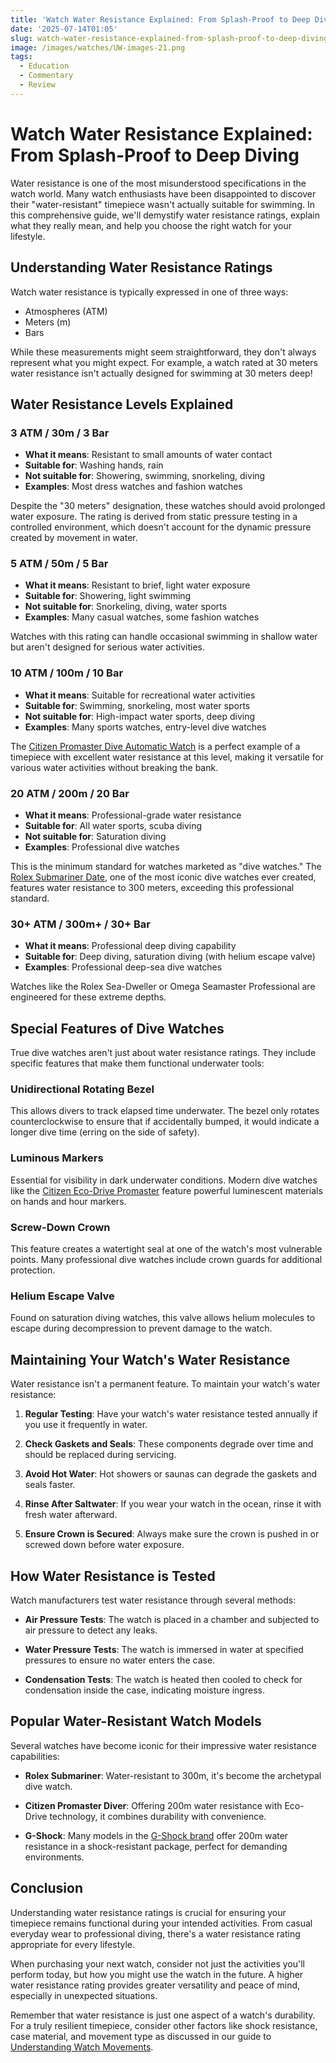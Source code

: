 ```yaml
---
title: 'Watch Water Resistance Explained: From Splash-Proof to Deep Diving'
date: '2025-07-14T01:05'
slug: watch-water-resistance-explained-from-splash-proof-to-deep-diving
image: /images/watches/UW-images-21.png
tags:
  - Education
  - Commentary
  - Review
---
```


# Watch Water Resistance Explained: From Splash-Proof to Deep Diving

Water resistance is one of the most misunderstood specifications in the watch world. Many watch enthusiasts have been disappointed to discover their "water-resistant" timepiece wasn't actually suitable for swimming. In this comprehensive guide, we'll demystify water resistance ratings, explain what they really mean, and help you choose the right watch for your lifestyle.

## Understanding Water Resistance Ratings

Watch water resistance is typically expressed in one of three ways:
- Atmospheres (ATM)
- Meters (m)
- Bars

While these measurements might seem straightforward, they don't always represent what you might expect. For example, a watch rated at 30 meters water resistance isn't actually designed for swimming at 30 meters deep!

## Water Resistance Levels Explained

### 3 ATM / 30m / 3 Bar
- **What it means**: Resistant to small amounts of water contact
- **Suitable for**: Washing hands, rain
- **Not suitable for**: Showering, swimming, snorkeling, diving
- **Examples**: Most dress watches and fashion watches

Despite the "30 meters" designation, these watches should avoid prolonged water exposure. The rating is derived from static pressure testing in a controlled environment, which doesn't account for the dynamic pressure created by movement in water.

### 5 ATM / 50m / 5 Bar
- **What it means**: Resistant to brief, light water exposure
- **Suitable for**: Showering, light swimming
- **Not suitable for**: Snorkeling, diving, water sports
- **Examples**: Many casual watches, some fashion watches

Watches with this rating can handle occasional swimming in shallow water but aren't designed for serious water activities.

### 10 ATM / 100m / 10 Bar
- **What it means**: Suitable for recreational water activities
- **Suitable for**: Swimming, snorkeling, most water sports
- **Not suitable for**: High-impact water sports, deep diving
- **Examples**: Many sports watches, entry-level dive watches

The [Citizen Promaster Dive Automatic Watch](/10-reasons-to-buy-the-citizen-promaster-dive-automatic-watch) is a perfect example of a timepiece with excellent water resistance at this level, making it versatile for various water activities without breaking the bank.

### 20 ATM / 200m / 20 Bar
- **What it means**: Professional-grade water resistance
- **Suitable for**: All water sports, scuba diving
- **Not suitable for**: Saturation diving
- **Examples**: Professional dive watches

This is the minimum standard for watches marketed as "dive watches." The [Rolex Submariner Date](/9-things-you-didnt-know-about-the-rolex-submariner-date), one of the most iconic dive watches ever created, features water resistance to 300 meters, exceeding this professional standard.

### 30+ ATM / 300m+ / 30+ Bar
- **What it means**: Professional deep diving capability
- **Suitable for**: Deep diving, saturation diving (with helium escape valve)
- **Examples**: Professional deep-sea dive watches

Watches like the Rolex Sea-Dweller or Omega Seamaster Professional are engineered for these extreme depths.

## Special Features of Dive Watches

True dive watches aren't just about water resistance ratings. They include specific features that make them functional underwater tools:

### Unidirectional Rotating Bezel
This allows divers to track elapsed time underwater. The bezel only rotates counterclockwise to ensure that if accidentally bumped, it would indicate a longer dive time (erring on the side of safety).

### Luminous Markers
Essential for visibility in dark underwater conditions. Modern dive watches like the [Citizen Eco-Drive Promaster](/a-timeless-classic-reimagined-the-mens-citizen-eco-drive) feature powerful luminescent materials on hands and hour markers.

### Screw-Down Crown
This feature creates a watertight seal at one of the watch's most vulnerable points. Many professional dive watches include crown guards for additional protection.

### Helium Escape Valve
Found on saturation diving watches, this valve allows helium molecules to escape during decompression to prevent damage to the watch.

## Maintaining Your Watch's Water Resistance

Water resistance isn't a permanent feature. To maintain your watch's water resistance:

1. **Regular Testing**: Have your watch's water resistance tested annually if you use it frequently in water.

2. **Check Gaskets and Seals**: These components degrade over time and should be replaced during servicing.

3. **Avoid Hot Water**: Hot showers or saunas can degrade the gaskets and seals faster.

4. **Rinse After Saltwater**: If you wear your watch in the ocean, rinse it with fresh water afterward.

5. **Ensure Crown is Secured**: Always make sure the crown is pushed in or screwed down before water exposure.

## How Water Resistance is Tested

Watch manufacturers test water resistance through several methods:

- **Air Pressure Tests**: The watch is placed in a chamber and subjected to air pressure to detect any leaks.

- **Water Pressure Tests**: The watch is immersed in water at specified pressures to ensure no water enters the case.

- **Condensation Tests**: The watch is heated then cooled to check for condensation inside the case, indicating moisture ingress.

## Popular Water-Resistant Watch Models

Several watches have become iconic for their impressive water resistance capabilities:

- **Rolex Submariner**: Water-resistant to 300m, it's become the archetypal dive watch.

- **Citizen Promaster Diver**: Offering 200m water resistance with Eco-Drive technology, it combines durability with convenience.

- **G-Shock**: Many models in the [G-Shock brand](/the-history-and-evolution-of-the-iconic-gshock-brand) offer 200m water resistance in a shock-resistant package, perfect for demanding environments.

## Conclusion

Understanding water resistance ratings is crucial for ensuring your timepiece remains functional during your intended activities. From casual everyday wear to professional diving, there's a water resistance rating appropriate for every lifestyle.

When purchasing your next watch, consider not just the activities you'll perform today, but how you might use the watch in the future. A higher water resistance rating provides greater versatility and peace of mind, especially in unexpected situations.

Remember that water resistance is just one aspect of a watch's durability. For a truly resilient timepiece, consider other factors like shock resistance, case material, and movement type as discussed in our guide to [Understanding Watch Movements](/understanding-watch-movements-automatic-vs-quartz-vs-manual).
